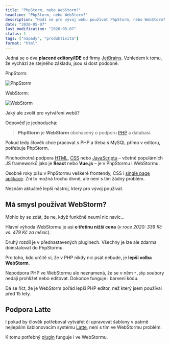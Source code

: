 ```yaml
---
title: "PhpStorm, nebo WebStorm?"
headline: "PhpStorm, nebo WebStorm?"
description: "Hodí se pro vývoj webu používat PhpStorm, nebo WebStorm? Jaké jsou rozdíly."
date: "2020-05-07"
last_modification: "2020-05-07"
status: 1
tags: ["napady", "produktivita"]
format: "html"
---
```


<p>Jedná se o dva <b>placené editory/IDE</b> od firmy <a href="https://www.jetbrains.com/products.html#type=ide">JetBrains</a>. Vzhledem k tomu, že vychází ze stejného základu, jsou si dost podobné.</p>

<p>PhpStorm:</p>

<p><img src="/files/phpstorm-vs-webstorm/phpstorm.png" alt="PhpStorm" class="border"></p>





























<p>WebStorm:</p>

<p><img src="/files/phpstorm-vs-webstorm/webstorm.png" alt="WebStorm" class="border"></p>



























<p>Jaký ale zvolit pro vytváření webů?</p>

<p>Odpověď je jednoduchá:</p>

<blockquote>
  <p><b>PhpStorm</b> je <b>WebStorm</b> obohacený o podporu <a href="/php">PHP</a> a databasí.</p>
</blockquote>

<p>Pokud tedy člověk chce pracovat s PHP a třeba s MySQL přímo v editoru, potřebuje PhpStorm.</p>




<p>Plnohodnotná podpora <a href="/html">HTML</a>, <a href="/css">CSS</a> nebo <a href="/js">JavaScriptu</a> – včetně populárních JS frameworků jako je <b>React</b> nebo <b>Vue.js</b> – je v PhpStormu i WebStormu.</p>

<p>Osobně roky píšu v PhpStormu veškeré frontendy, CSS i <a href="/spa">single page aplikace</a>. Zní to možná trochu divně, ale není s tím žádný problém.</p>

<p>Neznám aktuálně lepší nástroj, který pro vývoj používat.</p>





<h2 id="webstorm">Má smysl používat WebStorm?</h2>

<p>Mohlo by se zdát, že ne, když funkčně neumí nic navíc…</p>

<p>Hlavní výhoda WebStormu je asi <b>o třetinu nižší cena</b> (<i>v roce 2020: 339 Kč vs. 479 Kč za měsíc</i>).</p>

<p>Druhý rozdíl je v přednastavených pluginech. Všechny je lze ale zdarma doinstalovat do PhpStormu.</p>

<p>Pro toho, kdo určitě ví, že v PHP nikdy nic psát nebude, je <b>lepší volba WebStorm</b>.</p>





<p>Nepodpora PHP ve WebStormu ale neznamená, že se v něm <code>*.php</code> soubory nedají prohlížet nebo editovat. Dokonce funguje i barvení kódu.</p>

<p>Dá se říct, že je WebStorm pořád lepší PHP editor, než který jsem používal před 15 lety.</p>





<h2 id="latte">Podpora Latte</h2>

<p>I pokud by člověk potřeboval vytvářet či upravovat šablony v patrně nejlepším šablonovacím systému <a href="https://latte.nette.org/cs/">Latte</a>, není s tím ve WebStormu problém.</p>

<p>K tomu potřebný <a href="https://plugins.jetbrains.com/plugin/7457-latte">plugin</a> funguje i ve WebStormu.</p>